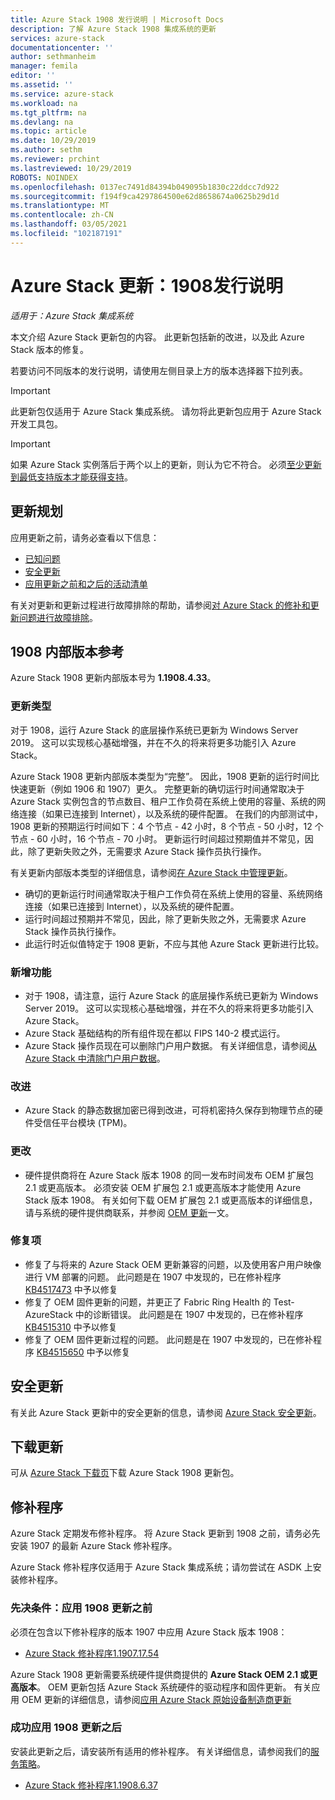 ```yaml
---
title: Azure Stack 1908 发行说明 | Microsoft Docs
description: 了解 Azure Stack 1908 集成系统的更新
services: azure-stack
documentationcenter: ''
author: sethmanheim
manager: femila
editor: ''
ms.assetid: ''
ms.service: azure-stack
ms.workload: na
ms.tgt_pltfrm: na
ms.devlang: na
ms.topic: article
ms.date: 10/29/2019
ms.author: sethm
ms.reviewer: prchint
ms.lastreviewed: 10/29/2019
ROBOTS: NOINDEX
ms.openlocfilehash: 0137ec7491d84394b049095b1830c22ddcc7d922
ms.sourcegitcommit: f194f9ca4297864500e62d8658674a0625b29d1d
ms.translationtype: MT
ms.contentlocale: zh-CN
ms.lasthandoff: 03/05/2021
ms.locfileid: "102187191"
---
```

# <a name="azure-stack-updates-1908-release-notes"></a>Azure Stack 更新：1908发行说明

*适用于：Azure Stack 集成系统*

本文介绍 Azure Stack 更新包的内容。 此更新包括新的改进，以及此 Azure Stack 版本的修复。

若要访问不同版本的发行说明，请使用左侧目录上方的版本选择器下拉列表。

> [!IMPORTANT]  
> 此更新包仅适用于 Azure Stack 集成系统。 请勿将此更新包应用于 Azure Stack 开发工具包。

> [!IMPORTANT]  
> 如果 Azure Stack 实例落后于两个以上的更新，则认为它不符合。 必须[至少更新到最低支持版本才能获得支持](../azure-stack-servicing-policy.md#keep-your-system-under-support)。

## <a name="update-planning"></a>更新规划

应用更新之前，请务必查看以下信息：

- [已知问题](known-issues-1908.md)
- [安全更新](../release-notes-security-updates.md)
- [应用更新之前和之后的活动清单](../release-notes-checklist.md)

有关对更新和更新过程进行故障排除的帮助，请参阅[对 Azure Stack 的修补和更新问题进行故障排除](../azure-stack-troubleshooting.md)。

## <a name="1908-build-reference"></a>1908 内部版本参考

Azure Stack 1908 更新内部版本号为 **1.1908.4.33**。

### <a name="update-type"></a>更新类型

对于 1908，运行 Azure Stack 的底层操作系统已更新为 Windows Server 2019。 这可以实现核心基础增强，并在不久的将来将更多功能引入 Azure Stack。

Azure Stack 1908 更新内部版本类型为“完整”。 因此，1908 更新的运行时间比快速更新（例如 1906 和 1907）更久。 完整更新的确切运行时间通常取决于 Azure Stack 实例包含的节点数目、租户工作负荷在系统上使用的容量、系统的网络连接（如果已连接到 Internet），以及系统的硬件配置。 在我们的内部测试中，1908 更新的预期运行时间如下：4 个节点 - 42 小时，8 个节点 - 50 小时，12 个节点 - 60 小时，16 个节点 - 70 小时。 更新运行时间超过预期值并不常见，因此，除了更新失败之外，无需要求 Azure Stack 操作员执行操作。

有关更新内部版本类型的详细信息，请参阅[在 Azure Stack 中管理更新](../azure-stack-updates.md)。

- 确切的更新运行时间通常取决于租户工作负荷在系统上使用的容量、系统网络连接（如果已连接到 Internet），以及系统的硬件配置。
- 运行时间超过预期并不常见，因此，除了更新失败之外，无需要求 Azure Stack 操作员执行操作。
- 此运行时近似值特定于 1908 更新，不应与其他 Azure Stack 更新进行比较。

<!-- ## What's in this update -->

<!-- The current theme (if any) of this release. -->

### <a name="whats-new"></a>新增功能

<!-- What's new, also net new experiences and features. -->

- 对于 1908，请注意，运行 Azure Stack 的底层操作系统已更新为 Windows Server 2019。 这可以实现核心基础增强，并在不久的将来将更多功能引入 Azure Stack。
- Azure Stack 基础结构的所有组件现在都以 FIPS 140-2 模式运行。
- Azure Stack 操作员现在可以删除门户用户数据。 有关详细信息，请参阅[从 Azure Stack 中清除门户用户数据](../azure-stack-portal-clear.md)。

### <a name="improvements"></a>改进

<!-- Changes and product improvements with tangible customer-facing value. -->
- Azure Stack 的静态数据加密已得到改进，可将机密持久保存到物理节点的硬件受信任平台模块 (TPM)。

### <a name="changes"></a>更改

- 硬件提供商将在 Azure Stack 版本 1908 的同一发布时间发布 OEM 扩展包 2.1 或更高版本。 必须安装 OEM 扩展包 2.1 或更高版本才能使用 Azure Stack 版本 1908。 有关如何下载 OEM 扩展包 2.1 或更高版本的详细信息，请与系统的硬件提供商联系，并参阅 [OEM 更新](../azure-stack-update-oem.md#oem-contact-information)一文。  

### <a name="fixes"></a>修复项

- 修复了与将来的 Azure Stack OEM 更新兼容的问题，以及使用客户用户映像进行 VM 部署的问题。 此问题是在 1907 中发现的，已在修补程序 [KB4517473](https://support.microsoft.com/en-us/help/4517473/azure-stack-hotfix-1-1907-12-44) 中予以修复  
- 修复了 OEM 固件更新的问题，并更正了 Fabric Ring Health 的 Test-AzureStack 中的诊断错误。 此问题是在 1907 中发现的，已在修补程序 [KB4515310](https://support.microsoft.com/en-us/help/4515310/azure-stack-hotfix-1-1907-7-35) 中予以修复
- 修复了 OEM 固件更新过程的问题。 此问题是在 1907 中发现的，已在修补程序 [KB4515650](https://support.microsoft.com/en-us/help/4515650/azure-stack-hotfix-1-1907-8-37) 中予以修复

<!-- Product fixes that came up from customer deployments worth highlighting, especially if there is an SR/ICM associated to it. -->

## <a name="security-updates"></a>安全更新

有关此 Azure Stack 更新中的安全更新的信息，请参阅 [Azure Stack 安全更新](../release-notes-security-updates.md)。

## <a name="download-the-update"></a><a name="download-the-update-1908"></a>下载更新

可从 [Azure Stack 下载页](https://aka.ms/azurestackupdatedownload)下载 Azure Stack 1908 更新包。

## <a name="hotfixes"></a>修补程序

Azure Stack 定期发布修补程序。 将 Azure Stack 更新到 1908 之前，请务必先安装 1907 的最新 Azure Stack 修补程序。

Azure Stack 修补程序仅适用于 Azure Stack 集成系统；请勿尝试在 ASDK 上安装修补程序。

### <a name="prerequisites-before-applying-the-1908-update"></a>先决条件：应用 1908 更新之前

必须在包含以下修补程序的版本 1907 中应用 Azure Stack 版本 1908：

<!-- One of these. Either no updates at all, nothing is required, or the LATEST hotfix that is required-->
- [Azure Stack 修补程序1.1907.17.54](https://support.microsoft.com/help/4523826)

Azure Stack 1908 更新需要系统硬件提供商提供的 **Azure Stack OEM 2.1 或更高版本**。 OEM 更新包括 Azure Stack 系统硬件的驱动程序和固件更新。 有关应用 OEM 更新的详细信息，请参阅[应用 Azure Stack 原始设备制造商更新](../azure-stack-update-oem.md)

### <a name="after-successfully-applying-the-1908-update"></a>成功应用 1908 更新之后

安装此更新之后，请安装所有适用的修补程序。 有关详细信息，请参阅我们的[服务策略](../azure-stack-servicing-policy.md)。

<!-- One of these. Either no updates at all, nothing is required, or the LATEST hotfix that is required-->
- [Azure Stack 修补程序1.1908.6.37](https://support.microsoft.com/help/4527372)